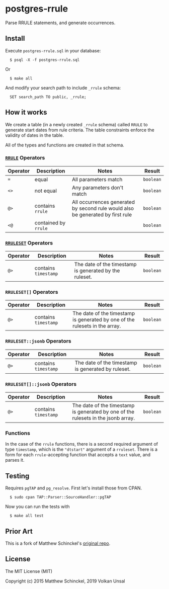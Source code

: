 # postgres-rrule

Parse RRULE statements, and generate occurrences.

## Install

Execute `postgres-rrule.sql` in your database:

```
  $ psql -X -f postgres-rrule.sql
```

Or

```
  $ make all
```

And modify your search path to include `_rrule` schema:

```
  SET search_path TO public, _rrule;
```

## How it works

We create a table (in a newly created `_rrule` schema) called `RRULE` to generate start dates from rule criteria. The table constraints enforce the validity of dates in the table.

All of the types and functions are created in that schema.

### [`RRULE`](https://github.com/volkanunsal/postgres-rrule/blob/master/src/types/types.sql#L19-L36) Operators

| Operator | Description | Notes | Result |
| -------- | ----------- | ----- | ------ |
| `=` | equal | All parameters match | `boolean` |
| `<>` | not equal | Any parameters don't match | `boolean` |
| `@>` | contains `rrule` | All occurrences generated by second rule would also be generated by first rule | `boolean` |
| `<@` | contained by `rrule` | | `boolean` |

### [`RRULESET`](https://github.com/volkanunsal/postgres-rrule/blob/master/src/types/types.sql#L39-L45) Operators

| Operator | Description | Notes | Result |
| -------- | ----------- | ----- | ------ |
| `@>` | contains `timestamp` | The date of the timestamp is generated by the ruleset. | `boolean` |

### `RRULESET[]` Operators

| Operator | Description | Notes | Result |
| -------- | ----------- | ----- | ------ |
| `@>` | contains `timestamp` | The date of the timestamp is generated by one of the rulesets in the array. | `boolean` |


### `RRULESET::jsonb` Operators

| Operator | Description | Notes | Result |
| -------- | ----------- | ----- | ------ |
| `@>` | contains `timestamp` | The date of the timestamp is generated by ruleset. | `boolean` |


### `RRULESET[]::jsonb` Operators

| Operator | Description | Notes | Result |
| -------- | ----------- | ----- | ------ |
| `@>` | contains `timestamp` | The date of the timestamp is generated by one of the rulesets in the jsonb array. | `boolean` |


### Functions

In the case of the `rrule` functions, there is a second required argument of type `timestamp`, which is the `"dtstart"` argument of a `rruleset`. There is a form for each `rrule`-accepting function that accepts a `text` value, and parses it.


## Testing

Requires `pgTAP` and `pg_resolve`. First let's install those from CPAN.

```
  $ sudo cpan TAP::Parser::SourceHandler::pgTAP
```

Now you can run the tests with

```
  $ make all test
```

## Prior Art

This is a fork of Matthew Schinckel's [original repo](https://bitbucket.org/schinckel/postgres-rrule).


## License

The MIT License (MIT)

Copyright (c) 2015 Matthew Schinckel, 2019 Volkan Unsal
